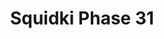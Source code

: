 ---
slug: squidki-phase-31
title: Squidki Phase 31
description: "Squidki Phase 31 is an exciting online game. Play for free directly in your browser!"
icon: /images/new_mods/Sprunki Phase 31.png
url: https://wowtbc.net/sprunkin/sprunki-phase31/index.html
previewImage: /images/new_mods/Sprunki Phase 31.png
type: new mods

# SEO配置
seo:
  title: "Squidki Phase 31 - Play Free Online Game | Fun Browser Games"
  description: "Squidki Phase 31 - Play this fun online game for free in your browser. No download required!"
  ogImage: "/images/new_mods/Sprunki Phase 31.png"
  keywords: "squidki-phase-31, online game, browser game, free game, new mods game, play online"

videoUrls:
  - https://www.youtube.com/embed/example1
  - https://www.youtube.com/embed/example2

whyPlay:
  title: "Why Play Squidki Phase 31?"
  items:
    - "Immersive Gameplay: Squidki Phase 31 offers an engaging and immersive gaming experience that will keep you entertained for hours"
    - "Challenging Levels: Test your skills with increasingly difficult challenges and obstacles"
    - "Beautiful Graphics: Enjoy stunning visuals and smooth animations that bring the game world to life"
    - "Regular Updates: New content and features are added regularly to keep the game fresh and exciting"
    - "Free to Play: Experience all the fun without spending a penny"
    - "Community Features: Connect with other players, share strategies, and compete for high scores"
    - "Cross-Platform: Play on any device with a web browser, no downloads required"

features:
  title: "Key Features of Squidki Phase 31"
  image: "/images/new_mods/Sprunki Phase 31.png"
  items:
    - "Intuitive Controls: Easy to learn controls make Squidki Phase 31 accessible for players of all skill levels"
    - "Multiple Game Modes: Enjoy various gameplay options that provide different challenges and experiences"
    - "Character Customization: Personalize your gaming experience with unique characters and items"
    - "Achievement System: Complete special tasks to earn rewards and recognition"
    - "Leaderboards: Compete with players worldwide and see who can achieve the highest scores"

characteristics:
  title: "Game Characteristics"
  image: "/images/new_mods/Sprunki Phase 31.png"
  items:
    - "Genre: New mods game with elements of strategy and skill"
    - "Difficulty: Suitable for both casual gamers and those seeking a challenge"
    - "Play Time: Quick sessions or extended gameplay, depending on your preference"
    - "Art Style: Vibrant and engaging visuals that enhance the gaming experience"
    - "Sound Design: Immersive audio that complements the gameplay perfectly"

info: "Squidki Phase 31 is an exciting online game that offers players a unique and engaging gaming experience. With its intuitive controls, stunning visuals, and challenging gameplay, Squidki Phase 31 provides hours of entertainment for players of all ages and skill levels. Whether you're looking for a quick gaming session during a break or an extended play session, Squidki Phase 31 delivers an immersive experience that will keep you coming back for more. The game features multiple levels of increasing difficulty, ensuring that players are constantly challenged as they progress. With regular updates adding new content and features, Squidki Phase 31 remains fresh and exciting, providing endless entertainment options for its growing community of players."

howToPlayIntro: "Welcome to Squidki Phase 31! This guide will walk you through the basics and help you master the game. Whether you're a beginner or looking to improve your skills, these tips and instructions will enhance your gaming experience."

howToPlaySteps:
  - title: "Getting Started"
    description: "Begin your Squidki Phase 31 adventure by familiarizing yourself with the controls. Use your keyboard or mouse to navigate through the game interface. The tutorial will guide you through the basic mechanics and help you understand the objectives."
  - title: "Understanding the Objectives"
    description: "In Squidki Phase 31, your main goal is to progress through levels by completing specific objectives. Each level presents unique challenges that require different strategies and approaches."
  - title: "Mastering the Controls"
    description: "Practice using the controls to improve your precision and reaction time. Squidki Phase 31 requires quick reflexes and strategic thinking to overcome obstacles and defeat opponents."
  - title: "Utilizing Power-ups"
    description: "Collect power-ups throughout the game to enhance your abilities and overcome difficult challenges. Each power-up offers unique advantages that can be crucial for success."
  - title: "Developing Strategies"
    description: "As you progress in Squidki Phase 31, develop effective strategies for different scenarios. Analyze patterns, anticipate challenges, and adapt your approach to maximize your performance."

faq:
  title: "Frequently Asked Questions about Squidki Phase 31"
  items:
    - question: "Is Squidki Phase 31 free to play?"
      answer: "Yes, Squidki Phase 31 is completely free to play directly in your web browser. No downloads or purchases are required to enjoy the full game experience."
    - question: "Can I play Squidki Phase 31 on mobile devices?"
      answer: "Yes, Squidki Phase 31 is optimized for both desktop and mobile play. You can enjoy the game on any device with a web browser and internet connection."
    - question: "Are there any in-game purchases?"
      answer: "While Squidki Phase 31 is free to play, there may be optional in-game purchases available for cosmetic items or additional features that don't affect core gameplay."
    - question: "How often is Squidki Phase 31 updated?"
      answer: "The developers regularly update Squidki Phase 31 with new content, features, and improvements based on player feedback and game performance."
    - question: "Can I play Squidki Phase 31 offline?"
      answer: "Currently, Squidki Phase 31 requires an internet connection to play as it's a browser-based online game."
    - question: "Is Squidki Phase 31 suitable for children?"
      answer: "Yes, Squidki Phase 31 is designed to be family-friendly and suitable for players of all ages."
    - question: "How do I report bugs or issues?"
      answer: "If you encounter any problems while playing Squidki Phase 31, you can report them through the game's support page or contact the developers directly through their website."
    - question: "Still Have Questions?"
      answer: "If you have additional questions about Squidki Phase 31 that aren't covered in this FAQ, please visit our support center or contact our customer service team for assistance."
---